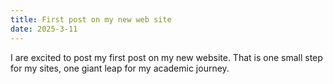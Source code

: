 ```yaml
---
title: First post on my new web site
date: 2025-3-11
---
```


I are excited to post my first post on my new website. That is one small step for my sites, one giant leap for my academic journey.
